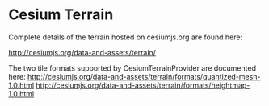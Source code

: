 # Cesium Terrain

Complete details of the terrain hosted on cesiumjs.org are found here:

http://cesiumjs.org/data-and-assets/terrain/

The two tile formats supported by CesiumTerrainProvider are documented here:
http://cesiumjs.org/data-and-assets/terrain/formats/quantized-mesh-1.0.html
http://cesiumjs.org/data-and-assets/terrain/formats/heightmap-1.0.html
